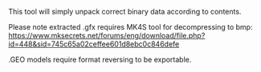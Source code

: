 This tool will simply unpack correct binary data according to contents.

Please note extracted .gfx requires MK4S tool for decompressing to bmp:
https://www.mksecrets.net/forums/eng/download/file.php?id=448&sid=745c65a02ceffee601d8ebc0c846defe

.GEO models require format reversing to be exportable.
